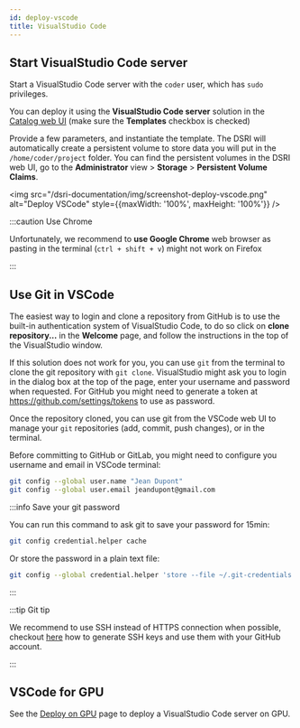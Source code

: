 ```yaml
---
id: deploy-vscode
title: VisualStudio Code
---
```


## Start VisualStudio Code server

Start a VisualStudio Code server with the `coder` user, which has `sudo` privileges.

You can deploy it using the **VisualStudio Code server** solution in the [Catalog web UI](https://console-openshift-console.apps.dsri2.unimaas.nl/console/catalog) (make sure the **Templates** checkbox is checked)

Provide a few parameters, and instantiate the template. The DSRI will automatically create a persistent volume to store data you will put in the `/home/coder/project` folder. You can find the persistent volumes in the DSRI web UI, go to the **Administrator** view > **Storage** > **Persistent Volume Claims**.

<img src="/dsri-documentation/img/screenshot-deploy-vscode.png" alt="Deploy VSCode" style={{maxWidth: '100%', maxHeight: '100%'}} />

:::caution Use Chrome

Unfortunately, we recommend to **use Google Chrome** web browser as pasting in the terminal (`ctrl + shift + v`) might not work on Firefox

:::

## Use Git in VSCode

The easiest way to login and clone a repository from GitHub is to use the built-in authentication system of VisualStudio Code, to do so click on **clone repository...** in the **Welcome** page, and follow the instructions in the top of the VisualStudio window.

If this solution does not work for you, you can use `git` from the terminal to clone the git repository with `git clone`. VisualStudio might ask you to login in the dialog box at the top of the page, enter your username and password when requested. For GitHub you might need to generate a token at https://github.com/settings/tokens to use as password.

Once the repository cloned, you can use git from the VSCode web UI to manage your `git` repositories (add, commit, push changes), or in the terminal.

Before committing to GitHub or GitLab, you might need to configure you username and email in VSCode terminal:

```bash
git config --global user.name "Jean Dupont"
git config --global user.email jeandupont@gmail.com
```

:::info Save your git password

You can run this command to ask git to save your password for 15min:

```bash
git config credential.helper cache
```

Or store the password in a plain text file:

```bash
git config --global credential.helper 'store --file ~/.git-credentials'
```

:::

:::tip Git tip

We recommend to use SSH instead of HTTPS connection when possible, checkout [here](https://docs.github.com/en/free-pro-team@latest/github/authenticating-to-github/generating-a-new-ssh-key-and-adding-it-to-the-ssh-agent) how to generate SSH keys and use them with your GitHub account.

:::

## VSCode for GPU

See the [Deploy on GPU](/docs/deploy-on-gpu) page to deploy a VisualStudio Code server on GPU.